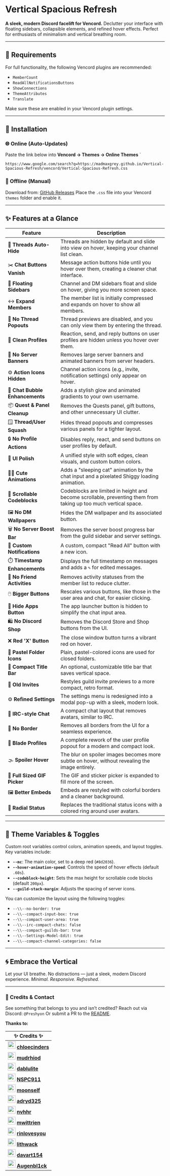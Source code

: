 # Vertical Spacious Refresh

**A sleek, modern Discord facelift for Vencord.**
Declutter your interface with floating sidebars, collapsible elements, and refined hover effects. Perfect for enthusiasts of minimalism and vertical breathing room.

---

## 🔌 Requirements

For full functionality, the following Vencord plugins are recommended:

- `MemberCount`
- `ReadAllNotificationsButtons`
- `ShowConnections`
- `ThemeAttributes`
- `Translate`

Make sure these are enabled in your Vencord plugin settings.

---

## 🚀 Installation

### 🌐 Online (Auto-Updates)

Paste the link below into **Vencord → Themes → Online Themes**
`


```
https://www.google.com/search?q=https://madmaxgrey.github.io/Vertical-Spacious-Refresh/vencord/Vertical-Spacious-Refresh.css
```
### 💾 Offline (Manual)

Download from:
[GitHub Releases](https://github.com/madmaxgrey/Vertical-Spacious-Refresh/releases)
Place the `.css` file into your Vencord `themes` folder and enable it.

---

## ✨ Features at a Glance

| Feature | Description |
|---|---|
| 📂 **Threads Auto-Hide** | Threads are hidden by default and slide into view on hover, keeping your channel list clean. |
| ✂️ **Chat Buttons Vanish** | Message action buttons hide until you hover over them, creating a cleaner chat interface. |
| 🧭 **Floating Sidebars** | Channel and DM sidebars float and slide on hover, giving you more screen space. |
| ↔️ **Expand Members** | The member list is initially compressed and expands on hover to show all members. |
| 🚫 **No Thread Popouts** | Thread previews are disabled, and you can only view them by entering the thread. |
| 🧼 **Clean Profiles** | Reaction, send, and reply buttons on user profiles are hidden unless you hover over them. |
| 🚫 **No Server Banners** | Removes large server banners and animated banners from server headers. |
| ⚙️ **Action Icons Hidden** | Channel action icons (e.g., invite, notification settings) only appear on hover. |
| 💬 **Chat Bubble Enhancements** | Adds a stylish glow and animated gradients to your own username. |
| 📦 **Quest & Panel Cleanup** | Removes the Quests panel, gift buttons, and other unnecessary UI clutter. |
| 🪟 **Thread/User Squash** | Hides thread popouts and compresses various panels for a tighter layout. |
| 🔒 **No Profile Actions** | Disables reply, react, and send buttons on user profiles by default. |
| 🎨 **UI Polish** | A unified style with soft edges, clean visuals, and custom button colors. |
| 🐱‍👤 **Cute Animations** | Adds a "sleeping cat" animation by the chat input and a pixelated Shiggy loading animation. |
| 📜 **Scrollable Codeblocks** | Codeblocks are limited in height and become scrollable, preventing them from taking up too much vertical space. |
| 🖼️ **No DM Wallpapers** | Hides the DM wallpaper and its associated button. |
| 🗑️ **No Server Boost Bar** | Removes the server boost progress bar from the guild sidebar and server settings. |
| 🔔 **Custom Notifications** | A custom, compact "Read All" button with a new icon. |
| ⏱️ **Timestamp Enhancements** | Displays the full timestamp on messages and adds a `✎` for edited messages. |
| 🚫 **No Friend Activities** | Removes activity statuses from the member list to reduce clutter. |
| 🖱️ **Bigger Buttons** | Rescales various buttons, like those in the user area and chat, for easier clicking. |
| 🚫 **Hide Apps Button** | The app launcher button is hidden to simplify the chat input area. |
| 🛍️ **No Discord Shop** | Removes the Discord Store and Shop buttons from the UI. |
| ❌ **Red 'X' Button** | The close window button turns a vibrant red on hover. |
| 🎨 **Pastel Folder Icons** | Plain, pastel-colored icons are used for closed folders. |
| 📏 **Compact Title Bar** | An optional, customizable title bar that saves vertical space. |
| 🤝 **Old Invites** | Restyles guild invite previews to a more compact, retro format. |
| ⚙️ **Refined Settings** | The settings menu is redesigned into a modal pop-up with a sleek, modern look. |
| 💬 **IRC-style Chat** | A compact chat layout that removes avatars, similar to IRC. |
| 🚫 **No Border** | Removes all borders from the UI for a seamless experience. |
| 💾 **Blade Profiles** | A complete rework of the user profile popout for a modern and compact look. |
| 🌫️ **Spoiler Hover** | The blur on spoiler images becomes more subtle on hover, without revealing the image entirely. |
| 🎁 **Full Sized GIF Picker** | The GIF and sticker picker is expanded to fill more of the screen. |
| 🖼️ **Better Embeds** | Embeds are restyled with colorful borders and a cleaner background. |
| 🔴 **Radial Status** | Replaces the traditional status icons with a colored ring around user avatars. |

---

## 🎨 Theme Variables & Toggles

Custom root variables control colors, animation speeds, and layout toggles. Key variables include:

- **`--mc`**: The main color, set to a deep red (`#8d2036`).
- **`--hover-animation-speed`**: Controls the speed of hover effects (default `.60s`).
- **`--codeblock-height`**: Sets the max height for scrollable code blocks (default `200px`).
- **`--guild-stack-margin`**: Adjusts the spacing of server icons.

You can customize the layout using the following toggles:

- `--\\--no-border: true`
- `--\\--compact-input-box: true`
- `--\\--compact-user-area: true`
- `--\\--irc-compact-chats: false`
- `--\\--compact-guilds-bar: true`
- `--\\--Settings-Model-Edit: true`
- `--\\--compact-channel-categories: false`

---

## 🌀 Embrace the Vertical

Let your UI breathe. No distractions — just a sleek, modern Discord experience.
_Minimal. Responsive. Refreshed._

---

### 🙏 Credits & Contact

See something that belongs to you and isn’t credited?
Reach out via Discord: `@Preshyon`
Or submit a PR to the [README](https://github.com/madmaxgrey/Vertical-Spacious-Refresh/blob/main/README.md).

**Thanks to:**

| ✨ Credits ✨ |
|-------------|
| <img src="https://github.com/chloecinders.png" width="24"/> [**chloecinders**](https://github.com/chloecinders) |
| <img src="https://github.com/mudrhiod.png" width="24"/> [**mudrhiod**](https://github.com/mudrhiod/) |
| <img src="https://github.com/dablulite.png" width="24"/> [**dablulite**](https://github.com/dablulite) |
| <img src="https://github.com/NSPC911.png" width="24"/> [**NSPC911**](https://github.com/NSPC911) |
| <img src="https://github.com/moonself.png" width="24"/> [**moonself**](https://github.com/moonself) |
| <img src="https://github.com/adryd325.png" width="24"/> [**adryd325**](https://github.com/adryd325) |
| <img src="https://github.com/nvhhr.png" width="24"/> [**nvhhr**](https://github.com/nvhhr) |
| <img src="https://github.com/mwittrien.png" width="24"/> [**mwittrien**](https://github.com/mwittrien) |
| <img src="https://github.com/rinlovesyou.png" width="24"/> [**rinlovesyou**](https://github.com/rinlovesyou) |
| <img src="https://github.com/lithwack.png" width="24"/> [**lithwack**](https://github.com/lithwack) |
| <img src="https://github.com/davart154.png" width="24"/> [**davart154**](https://github.com/davart154) |
| <img src="https://github.com/Augenbl1ck.png" width="24"/> [**Augenbl1ck**](https://github.com/Augenbl1ck) |